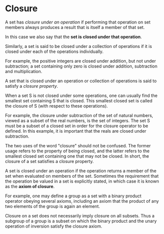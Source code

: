 # Closure

A set has *closure under an operation* if performing that operation on set members always produces a result that is itself a member of that set.

In this case we also say that the **set is closed under that operation**.

Similarly, a set is said to be closed under a collection of operations if it is closed under each of the operations individually.

For example, the positive integers are closed under addition, but not under subtraction; a set containing only zero is closed under addition, subtraction and multiplication.

A set that is closed under an operation or collection of operations is said to satisfy a _closure property_.

When a set S is not closed under some operations, one can usually find the smallest set containing S that is closed. This smallest closed set is called the closure of S (with respect to these operations).

For example, the closure under subtraction of the set of natural numbers, viewed as a subset of the real numbers, is the set of integers. The set S must be a subset of a closed set in order for the closure operator to be defined. In this example, it is important that the reals are closed under subtraction.

The two uses of the word "closure" should not be confused. The former usage refers to the property of being closed, and the latter refers to the smallest closed set containing one that may not be closed. In short, the closure of a set satisfies a closure property.


A set is closed under an operation if the operation returns a member of the set when evaluated on members of the set. Sometimes the requirement that the operation be valued in a set is explicitly stated, in which case it is known as the __axiom of closure__.

For example, one may define a group as a set with a binary product operator obeying several axioms, including an axiom that the product of any two elements of the group is again an element.

Closure on a set does not necessarily imply closure on all subsets. Thus a subgroup of a group is a subset on which the binary product and the unary operation of inversion satisfy the closure axiom.
